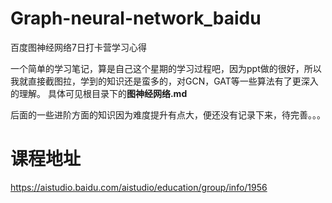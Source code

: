 # Graph-neural-network_baidu
百度图神经网络7日打卡营学习心得

一个简单的学习笔记，算是自己这个星期的学习过程吧，因为ppt做的很好，所以我就直接截图拉，学到的知识还是蛮多的，对GCN，GAT等一些算法有了更深入的理解。
具体可见根目录下的**图神经网络.md**

后面的一些进阶方面的知识因为难度提升有点大，便还没有记录下来，待完善。。。


# 课程地址
https://aistudio.baidu.com/aistudio/education/group/info/1956
